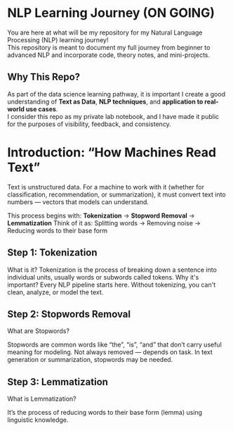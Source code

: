 # NLP Learning Journey  (ON GOING)

You are here at what will be my repository for my Natural Language Processing (NLP) learning journey!  
This repository is meant to document my full journey from beginner to advanced NLP and incorporate code, theory notes, and mini-projects. 

## Why This Repo?

As part of the data science learning pathway, it is important I create a good understanding of **Text as Data**, **NLP techniques**, and **application to real-world use cases**.  
I consider this repo as my private lab notebook, and I have made it public for the purposes of visibility, feedback, and consistency.





# Introduction: “How Machines Read Text”
Text is unstructured data. For a machine to work with it (whether for classification, recommendation, or summarization), it must convert text into numbers — vectors that models can understand.

This process begins with:
**Tokenization** -> **Stopword Removal** -> **Lemmatization**
Think of it as:
Splitting words -> Removing noise -> Reducing words to their base form

##  Step 1: Tokenization
What is it?
Tokenization is the process of breaking down a sentence into individual units, usually words or subwords called tokens.
Why it's important?
Every NLP pipeline starts here. Without tokenizing, you can't clean, analyze, or model the text.

## Step 2: Stopwords Removal
What are Stopwords?

Stopwords are common words like “the”, “is”, “and” that don’t carry useful meaning for modeling.
Not always removed — depends on task. In text generation or summarization, stopwords may be needed.

## Step 3: Lemmatization
What is Lemmatization?

It’s the process of reducing words to their base form (lemma) using linguistic knowledge.


